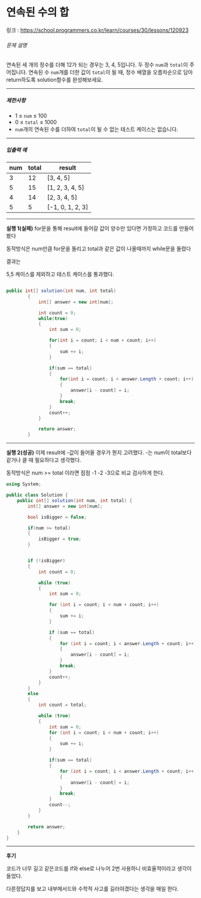 ﻿

# 연속된 수의 합

링크 : https://school.programmers.co.kr/learn/courses/30/lessons/120923

###### 문제 설명

연속된 세 개의 정수를 더해 12가 되는 경우는 3, 4, 5입니다. 두 정수  `num`과  `total`이 주어집니다. 연속된 수  `num`개를 더한 값이  `total`이 될 때, 정수 배열을 오름차순으로 담아 return하도록 solution함수를 완성해보세요.

----------


##### 제한사항

-   1 ≤  `num`  ≤ 100
-   0 ≤  `total`  ≤ 1000
-   `num`개의 연속된 수를 더하여  `total`이 될 수 없는 테스트 케이스는 없습니다.

----------

##### 입출력 예

|num|total|result|
|---|---|---|
|3|12|[3, 4, 5]|
|5|15|[1, 2, 3, 4, 5]|
|4|14|[2, 3, 4, 5]|
|5|5|[-1, 0, 1, 2, 3]|

---
**실행 1(실패)**
for문을 통해 result에 들어갈 값이 양수만 있다면 가정하고 코드를 만들어봤다

동작방식은 num만큼 for문을 돌리고 total과 같은 값이 나올때까지 while문을 돌렸다

결과는

5,5 케이스를 제외하고 테스트 케이스를 통과했다.

```csharp

public int[] solution(int num, int total)
        {
            int[] answer = new int[num];

            int count = 0;
            while(true)
            {
                int sum = 0;

                for(int i = count; i < num + count; i++)
                {
                    sum += i;
                }

                if(sum == total)
                {
                    for(int i = count; i < answer.Length + count; i++)
                    {
                        answer[i - count] = i;
                    }
                    break;
                }
                count++;
            }

            return answer;
        }
```

---
**실행 2(성공)**
이제 result에 -값이 들어올 경우가 뭔지 고려했다.
-는 num이 total보다 같거나 클 때 필요하다고 생각했다.

동작방식은 num >= total 이라면 점점 -1 -2 -3으로 비교 검사하게 한다.


```csharp
using System;

public class Solution {
    public int[] solution(int num, int total) {
        int[] answer = new int[num];

        bool isBigger = false;

        if(num >= total)
        {
            isBigger = true;
        }


        if (!isBigger)
        {
            int count = 0;

            while (true)
            {
                int sum = 0;

                for (int i = count; i < num + count; i++)
                {
                    sum += i;
                }

                if (sum == total)
                {
                    for (int i = count; i < answer.Length + count; i++)
                    {
                        answer[i - count] = i;
                    }
                    break;
                }
                count++;
            }
        }
        else
        {
            int count = total;

            while (true)
            {
                int sum = 0;
                for (int i = count; i < num + count; i++)
                {
                    sum += i;
                }

                if(sum == total)
                {
                    for (int i = count; i < answer.Length + count; i++)
                    {
                        answer[i - count] = i;
                    }
                    break;
                }
                count--;
            }
        }

        return answer;
    }
}
```
---

**후기**

코드가 너무 길고 같은코드를 if와 else로 나누어 2번 사용하니 비효율적이라고 생각이 들었다.

다른정답지를 보고 내부메서드와 수학적 사고를 길러야겠다는 생각을 매일 한다.